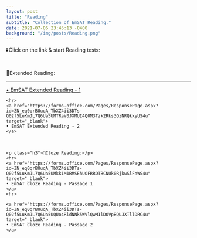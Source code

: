 ```yaml
---
layout: post
title: "Reading"
subtitle: "Collection of EmSAT Reading."
date: 2021-07-06 23:45:13 -0400
background: "/img/posts/Reading.png"
---
```


<p class="h3">⏬Click on the link & start Reading tests:</p> 

<br>
<div class="text-primary">
    <p class="h3">📖Extended Reading:</p>
    <hr>
    <a href="https://forms.office.com/Pages/ResponsePage.aspx?id=ZN_eq0qrBUuqA_TbXZ4ii3DTs-Q02f5LuKmJL7Q6Ua5UNzg1MTNHS1Q2VVRRSk1JQzNITjBLMUtRNS4u" target="_blank">
    • EmSAT Extended Reading - 1
    </a>

    <hr>
    <a href="https://forms.office.com/Pages/ResponsePage.aspx?id=ZN_eq0qrBUuqA_TbXZ4ii3DTs-Q02f5LuKmJL7Q6Ua5UMTRaV0JXMUI4Q0M3Tzk2Rks3QzNRQkkyUS4u" target="_blank">
    • EmSAT Extended Reading - 2      
    </a>
</div>

<br>
<div class="text-primary">

    <p class="h3">📖Cloze Reading:</p>
    <hr>
    <a href="https://forms.office.com/Pages/ResponsePage.aspx?id=ZN_eq0qrBUuqA_TbXZ4ii3DTs-Q02f5LuKmJL7Q6Ua5UMkk1M1BMSEhUOFRROTBCNUk0RjkwSlFaWS4u" target="_blank">
    • EmSAT Cloze Reading - Passage 1   
    </a>
    <hr>

    <a href="https://forms.office.com/Pages/ResponsePage.aspx?id=ZN_eq0qrBUuqA_TbXZ4ii3DTs-Q02f5LuKmJL7Q6Ua5UQUo4RldNNk5WVlQwM1lDOVpBQUJXTllDRC4u" target="_blank">
    • EmSAT Cloze Reading - Passage 2 
    </a>
</div>
<br>